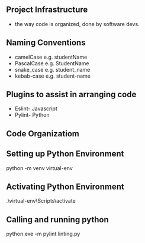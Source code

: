 ## Project Infrastructure
+ the way code is organized, done by software devs.

## Naming Conventions
+ camelCase e.g. studentName
+ PascalCase e.g. StudentName
+ snake_case e.g. student_name
+ kebab-case e.g. student-name


## Plugins to assist in arranging code
+ Eslint- Javascript
+ Pylint- Python


## Code Organizatiom


## Setting up Python Environment
python -m venv virtual-env

## Activating Python Environment
.\virtual-env\Scripts\activate


## Calling and running python
python.exe -m pylint linting.py